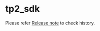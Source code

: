 tp2_sdk
=======
Please refer [Release note](https://github.com/workon3d/tp2_sdk/wiki/Release-note) to check history.
